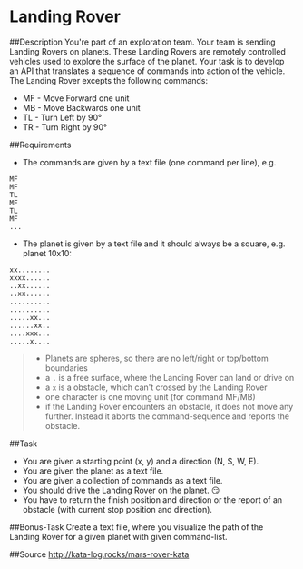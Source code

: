 # Landing Rover

##Description
You're part of an exploration team. 
Your team is sending Landing Rovers on planets.
These Landing Rovers are remotely controlled vehicles used to explore the surface of the planet. 
Your task is to develop an API that translates a sequence of commands into action of the vehicle.
The Landing Rover excepts the following commands:
  * MF - Move Forward one unit
  * MB - Move Backwards one unit
  * TL - Turn Left by 90°
  * TR - Turn Right by 90°

##Requirements
* The commands are given by a text file (one command per line), e.g.
```
MF
MF
TL
MF
TL
MF
...
```
* The planet is given by a text file and it should always be a square, e.g. planet 10x10: 
```
xx........
xxxx......
..xx......
..xx......
..........
..........
.....xx...
......xx..
....xxx...
.....x....
```
> * Planets are spheres, so there are no left/right or top/bottom boundaries
> * a ``.`` is a free surface, where the Landing Rover can land or drive on
> * a ``x`` is a obstacle, which can't crossed by the Landing Rover
> * one character is one moving unit (for command MF/MB)
> * if the Landing Rover encounters an obstacle, it does not move any further. 
Instead it aborts the command-sequence and reports the obstacle.

##Task
* You are given a starting point (x, y) and a direction (N, S, W, E).
* You are given the planet as a text file.
* You are given a collection of commands as a text file.
* You should drive the Landing Rover on the planet. :smirk:
* You have to return the finish position and direction or the report of an obstacle (with current stop position and direction).

##Bonus-Task
Create a text file, where you visualize the path of the Landing Rover for a given planet with given command-list.

##Source
http://kata-log.rocks/mars-rover-kata